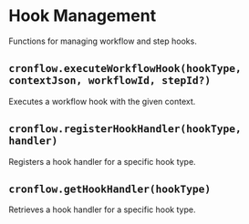 # Hook Management

Functions for managing workflow and step hooks.

## `cronflow.executeWorkflowHook(hookType, contextJson, workflowId, stepId?)`

Executes a workflow hook with the given context.

## `cronflow.registerHookHandler(hookType, handler)`

Registers a hook handler for a specific hook type.

## `cronflow.getHookHandler(hookType)`

Retrieves a hook handler for a specific hook type.
